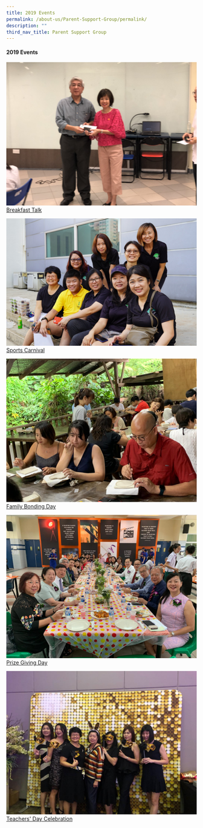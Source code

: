```yaml
---
title: 2019 Events
permalink: /about-us/Parent-Support-Group/permalink/
description: ""
third_nav_title: Parent Support Group
---
```

#### **2019 Events**

![](/images/IMG_8627.jpg)[Breakfast Talk](/about-us/psg/event-photos/2019/breakfast-talk/)

![](/images/Sports%20Carnival.jpeg)[Sports Carnival](/about-us/psg/event-photos/2019/sports-carnival/)

![](/images/Family%20Bonding.jpeg)[Family Bonding Day](/about-us/psg/event-photos/2019/family-bonding-day/)

![](/images/Prize%20Giving.jpeg)[Prize Giving Day](/about-us/psg/event-photos/2019/prize-giving-day/)

![](/images/Teachers'%20Day.jpg)[Teachers' Day Celebration](/about-us/psg/event-photos/2019/teachers-day-celebration/)